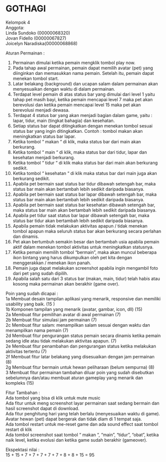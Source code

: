 # GOTHAGI
Kelompok 4 <br />
Anggota: <br />
Linda Sundoko (00000068320) <br />
Jovan Fidello (00000067827) <br />
Joicelyn Naradiska(00000068868) <br />

Aturan Permainan : <br />
1. Permainan dimulai ketika pemain mengklik tombol play now. <br />
2. Pada tahap awal permainan, pemain dapat  memilih avatar (pet) yang diinginkan dan memasukkan nama pemain. Setelah itu, pemain dapat menekan tombol start. <br />
3. Latar belakang (background) dan ucapan salam dalam permainan akan menyesuaikan dengan waktu di dalam permainan. <br />
4. Terdapat level pemain di atas status bar yang dimulai dari level 1 yaitu tahap pet masih bayi, ketika pemain mencapai level 7 maka pet akan berevolusi dan ketika pemain mencapai level 15 maka pet akan berevolusi menjadi dewasa. <br />
5. Terdapat 4 status bar yang akan menjadi bagian dalam game, yaitu : lapar, tidur, main (tingkat bahagia) dan kesehatan. <br />
6. Setiap status bar dapat ditingkatkan dengan menekan tombol sesuai status bar yang ingin ditingkatkan. Contoh  : tombol makan akan meningkatkan status bar lapar. <br />
7. Ketika tombol “ makan “ di klik,  maka status bar dari main akan berkurang. <br />
8. Ketika tombol “ main “ di klik, maka status bar dari tidur, lapar dan kesehatan menjadi berkurang. <br />
9. Ketika tombol “ tidur “ di klik maka status bar dari main akan berkurang sedikit. <br />
10. Ketika tombol “ kesehatan “ di klik maka status bar dari main juga akan berkurang sedikit. <br />
11. Apabila pet bermain saat status bar tidur dibawah setengah bar, maka status bar main akan bertambah lebih sedikit daripada biasanya. <br />
12. Apabila pet bermain saat status bar lapar dibawah setengah bar, maka status bar main akan bertambah lebih sedikit daripada biasanya.<br />
13. Apabila pet bermain saat status bar kesehatan dibawah setengah bar, maka status bar main akan bertambah lebih sedikit daripada biasanya.<br />
14. Apabila pet tidur saat status bar lapar dibawah setengah bar, maka status bar tidur akan bertambah lebih sedikit daripada biasanya.<br />
15. Apabila pemain tidak melakukan aktivitas apapun / tidak menekan tombol apapun maka seluruh status bar akan berkurang secara perlahan dan dinamis. <br />
16. Pet akan bertumbuh semakin besar dan bertambah usia apabila pemain aktif dalam menekan tombol aktivitas untuk meningkatkan statusnya.<br />
17. Ketika pemain memilih tombol “bermain”, maka akan muncul beberapa ikon bintang yang harus dikumpulkan oleh pet kita dengan menggerakkan / menekan ikon panah.<br />
18. Pemain juga dapat melakukan screenshot apabila ingin mengambil foto dari pet yang sudah dipilih.<br />
19. Apabila salah satu dari 3 status bar (makan,  main, tidur) telah habis atau kosong maka permainan akan berakhir (game over). <br />

Poin yang sudah dicapai : <br />
1a Membuat desain tampilan aplikasi yang menarik, responsive dan  memiliki usability yang baik. (15 )<br />
1b Komponen tampilan yang menarik (avatar, gambar, icon, dll) (15)<br />
2a Membuat fitur pemilihan avatar di awal permainan (7)<br />
2b Membuat fitur simulasi jam permainan (7)<br />
2c Membuat fitur salam: menampilkan salam sesuai dengan waktu dan menampilkan nama pemain (7)<br />
2d Membuat fitur pengurangan status pemain secara dinamis ketika pemain sedang idle atau tidak melakukan aktivitas apapun. (7)<br />
2e Membuat fitur penambahan dan pengurangan status ketika melakukan aktivitas tertentu (7)<br />
2f Membuat fitur latar belakang yang disesuaikan dengan jam permainan (8)<br />
2g Membuat fitur bermain untuk hewan peliharaan (belum sempurna) (8)<br />
3 Membuat fitur permainan tambahan diluar poin yang sudah disebutkan sebelumnya dan/atau membuat aturan gameplay yang menarik dan kompleks (15)<br />

Fitur Tambahan : <br />
Ada tombol yang bisa di klik untuk mute music<br />
Ada fitur untuk meng screenshot layar permainan saat sedang bermain dan hasil screenshot dapat di download.<br />
Ada fitur penghitung hari yang telah berlalu (menyesuaikan waktu di game).<br />
Avatar hewan (pet) dapat bergerak dan tidak diam di 1 tempat saja. <br />
Ada tombol restart untuk me-reset game dan ada sound effect saat tombol restart di klik <br />
Ada tombol screenshot saat tombol “ makan “, “main”, “tidur”, “obat”, ketika naik level, ketika evolusi dan ketika game sudah berakhir (gameover). <br />

Ekspektasi nilai : <br />
15 + 15 + 7 + 7 + 7 + 7 + 7 + 8 + 8 + 15 = 95<br />


